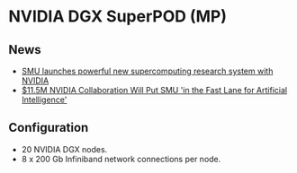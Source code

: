 # NVIDIA DGX SuperPOD (MP)

## News

* [SMU launches powerful new supercomputing research system with NVIDIA](https://www.smu.edu/News/2021/Featured-News/smu-launches-powerful-new-supercomputing-research-system-with-nvidia)
* [$11.5M NVIDIA Collaboration Will Put SMU 'in the Fast Lane for Artificial Intelligence'](https://dallasinnovates.com/11-5m-nvidia-collaboration-will-put-smu-in-the-fast-lane-for-artificial-intelligence/)

## Configuration

* 20 NVIDIA DGX nodes.
* 8 x 200 Gb Infiniband network connections per node.


